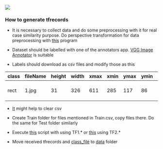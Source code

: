 ![](https://github.com/IgorSondors/text_detector/blob/master/generate_tfrecords/structure.jpeg)

### How to generate tfrecords

- It is necessary to collect data and do some preprocessing with it for real case similarity purpose. Do perspective transformation for data preprocessing with [this](https://github.com/IgorSondors/CV-preprocessing/blob/master/warp_4clics.py) program

- Dataset should be labelled with one of the annotators app. [VGG Image Annotator](http://www.robots.ox.ac.uk/~vgg/software/via/via.html) is suitable

- Labels should download as csv files and modify those as this

class| fileName| height|width|xmax|	xmin|	ymax|	ymin|	text
 ---| ---| ---| ---| ---| ---| ---| ---| ---
rect|	1.jpg|	31|	326|	611|	285|	117|	86|	25 ОТДЕЛОМ МИЛИЦИИ

- [It](https://github.com/IgorSondors/cv-trash/blob/master/static_str_delete.py) might help to clear csv

- Create Train folder for files mentioned in Train.csv, copy files there. Do the same for Test folder similarly

- Execute [this](https://github.com/IgorSondors/text_detector/blob/master/generate_tfrecords/generate_tfrecord.py) script with using TF1.* or [this](https://github.com/IgorSondors/text_detector/blob/master/generate_tfrecords/TF2_generate_tfrecord.py) using TF2.*

- Move received tfrecords and [class_file](https://github.com/IgorSondors/text_detector/blob/master/object-detection.pbtxt) to [data](https://github.com/tensorflow/models/tree/master/research/object_detection/data) folder
